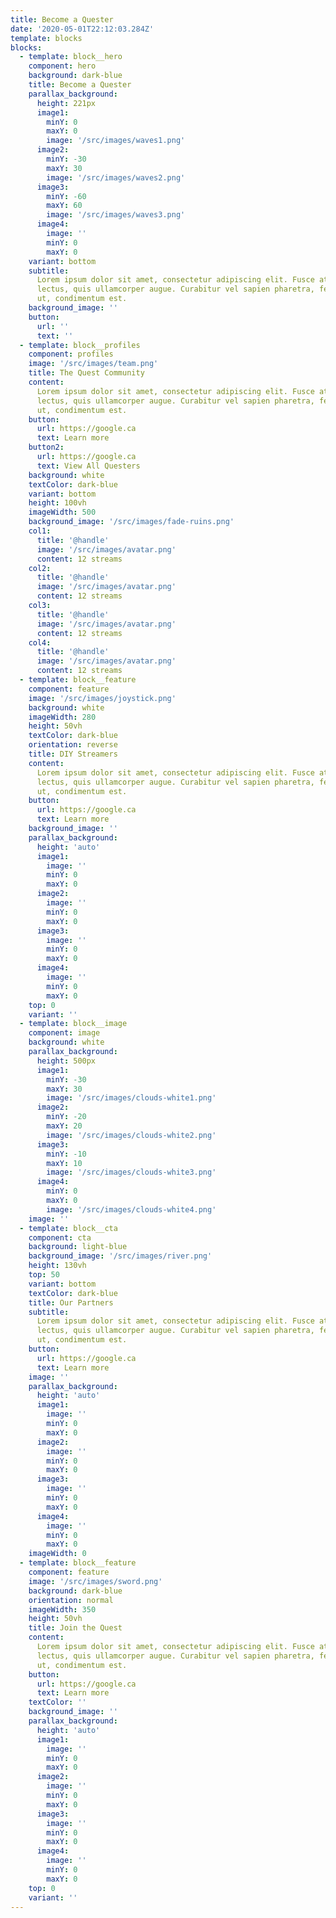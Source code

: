 ```yaml
---
title: Become a Quester
date: '2020-05-01T22:12:03.284Z'
template: blocks
blocks:
  - template: block__hero
    component: hero
    background: dark-blue
    title: Become a Quester
    parallax_background:
      height: 221px
      image1:
        minY: 0
        maxY: 0
        image: '/src/images/waves1.png'
      image2:
        minY: -30
        maxY: 30
        image: '/src/images/waves2.png'
      image3:
        minY: -60
        maxY: 60
        image: '/src/images/waves3.png'
      image4:
        image: ''
        minY: 0
        maxY: 0
    variant: bottom
    subtitle:
      Lorem ipsum dolor sit amet, consectetur adipiscing elit. Fusce at vehicula
      lectus, quis ullamcorper augue. Curabitur vel sapien pharetra, fermentum elit
      ut, condimentum est.
    background_image: ''
    button:
      url: ''
      text: ''
  - template: block__profiles
    component: profiles
    image: '/src/images/team.png'
    title: The Quest Community
    content:
      Lorem ipsum dolor sit amet, consectetur adipiscing elit. Fusce at vehicula
      lectus, quis ullamcorper augue. Curabitur vel sapien pharetra, fermentum elit
      ut, condimentum est.
    button:
      url: https://google.ca
      text: Learn more
    button2:
      url: https://google.ca
      text: View All Questers
    background: white
    textColor: dark-blue
    variant: bottom
    height: 100vh
    imageWidth: 500
    background_image: '/src/images/fade-ruins.png'
    col1:
      title: '@handle'
      image: '/src/images/avatar.png'
      content: 12 streams
    col2:
      title: '@handle'
      image: '/src/images/avatar.png'
      content: 12 streams
    col3:
      title: '@handle'
      image: '/src/images/avatar.png'
      content: 12 streams
    col4:
      title: '@handle'
      image: '/src/images/avatar.png'
      content: 12 streams
  - template: block__feature
    component: feature
    image: '/src/images/joystick.png'
    background: white
    imageWidth: 280
    height: 50vh
    textColor: dark-blue
    orientation: reverse
    title: DIY Streamers
    content:
      Lorem ipsum dolor sit amet, consectetur adipiscing elit. Fusce at vehicula
      lectus, quis ullamcorper augue. Curabitur vel sapien pharetra, fermentum elit
      ut, condimentum est.
    button:
      url: https://google.ca
      text: Learn more
    background_image: ''
    parallax_background:
      height: 'auto'
      image1:
        image: ''
        minY: 0
        maxY: 0
      image2:
        image: ''
        minY: 0
        maxY: 0
      image3:
        image: ''
        minY: 0
        maxY: 0
      image4:
        image: ''
        minY: 0
        maxY: 0
    top: 0
    variant: ''
  - template: block__image
    component: image
    background: white
    parallax_background:
      height: 500px
      image1:
        minY: -30
        maxY: 30
        image: '/src/images/clouds-white1.png'
      image2:
        minY: -20
        maxY: 20
        image: '/src/images/clouds-white2.png'
      image3:
        minY: -10
        maxY: 10
        image: '/src/images/clouds-white3.png'
      image4:
        minY: 0
        maxY: 0
        image: '/src/images/clouds-white4.png'
    image: ''
  - template: block__cta
    component: cta
    background: light-blue
    background_image: '/src/images/river.png'
    height: 130vh
    top: 50
    variant: bottom
    textColor: dark-blue
    title: Our Partners
    subtitle:
      Lorem ipsum dolor sit amet, consectetur adipiscing elit. Fusce at vehicula
      lectus, quis ullamcorper augue. Curabitur vel sapien pharetra, fermentum elit
      ut, condimentum est.
    button:
      url: https://google.ca
      text: Learn more
    image: ''
    parallax_background:
      height: 'auto'
      image1:
        image: ''
        minY: 0
        maxY: 0
      image2:
        image: ''
        minY: 0
        maxY: 0
      image3:
        image: ''
        minY: 0
        maxY: 0
      image4:
        image: ''
        minY: 0
        maxY: 0
    imageWidth: 0
  - template: block__feature
    component: feature
    image: '/src/images/sword.png'
    background: dark-blue
    orientation: normal
    imageWidth: 350
    height: 50vh
    title: Join the Quest
    content:
      Lorem ipsum dolor sit amet, consectetur adipiscing elit. Fusce at vehicula
      lectus, quis ullamcorper augue. Curabitur vel sapien pharetra, fermentum elit
      ut, condimentum est.
    button:
      url: https://google.ca
      text: Learn more
    textColor: ''
    background_image: ''
    parallax_background:
      height: 'auto'
      image1:
        image: ''
        minY: 0
        maxY: 0
      image2:
        image: ''
        minY: 0
        maxY: 0
      image3:
        image: ''
        minY: 0
        maxY: 0
      image4:
        image: ''
        minY: 0
        maxY: 0
    top: 0
    variant: ''
---
```

